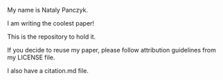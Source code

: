 My name is Nataly Panczyk.

I am writing the coolest paper!

This is the repository to hold it.

If you decide to reuse my paper, please follow attribution guidelines from my LICENSE file.

I also have a citation.md file.
